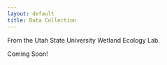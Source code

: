 ```yaml
---
layout: default
title: Data Collection
---
```


From the Utah State University Wetland Ecology Lab.

Coming Soon!
